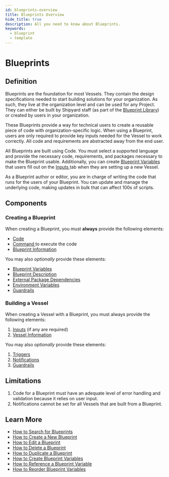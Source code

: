 ```yaml
---
id: blueprints-overview
title: Blueprints Overview
hide_title: true
description: All you need to know about Blueprints.
keywords:
  - blueprint
  - template
---
```


# Blueprints

## Definition

Blueprints are the foundation for most Vessels. They contain the design specifications needed to start building solutions for your organization. As such, they live at the organization level and can be used for any Project. They can either be built by Shipyard staff \(as part of the [Blueprint Library](../blueprint-library.md)\) or created by users in your organization.

These Blueprints provide a way for technical users to create a reusable piece of code with organization-specific logic. When using a Blueprint, users are only required to provide key inputs needed for the Vessel to work correctly. All code and requirements are abstracted away from the end user.

All Blueprints are built using Code. You must select a supported language and provide the necessary code, requirements, and packages necessary to make the Blueprint usable. Additionally, you can create [Blueprint Variables](blueprint-variables.md) that users fill out on the [Inputs ](../vessels/form-input.md)tab when they are setting up a new Vessel.

As a Blueprint author or editor, you are in charge of writing the code that runs for the users of your Blueprint. You can update and manage the underlying code, making updates in bulk that can affect 100s of scripts.

## Components

### Creating a Blueprint

When creating a Blueprint, you must **always** provide the following elements:

- [Code](../vessels/code/)
- [Command ](../vessels/code/command.md)to execute the code
- [Blueprint Information](../vessels/information-card.md)

You may also _optionally_ provide these elements:

- [Blueprint Variables](blueprint-variables.md)
- [Blueprint Description](blueprint-description.md)
- [External Package Dependencies](../vessels/external-package-dependencies.md)
- [Environment Variables](../vessels/environment-variables/)
- [Guardrails](../vessels/guardrails.md)

### Building a Vessel

When creating a Vessel with a Blueprint, you must always provide the following elements:

1. [Inputs](../vessels/form-input.md) \(if any are required\)
2. [Vessel Information](../vessels/information-card.md)

You may also _optionally_ provide these elements:

1. [Triggers](../triggers/)
2. [Notifications](../vessels/notifications.md)
3. [Guardrails](../vessels/guardrails.md)

## Limitations

1. Code for a Blueprint must have an adequate level of error handling and validation because it relies on user input.
2. Notifications cannot be set for all Vessels that are built from a Blueprint.

## Learn More

- [How to Search for Blueprints](../../how-tos/blueprints/how-to-search-for-blueprints.md)
- [How to Create a New Blueprint](../../how-tos/blueprints/how-to-create-a-new-blueprint.md)
- [How to Edit a Blueprint](../../how-tos/blueprints/how-to-edit-a-blueprint.md)
- [How to Delete a Blueprint](../../how-tos/blueprints/how-to-delete-a-blueprint.md)
- [How to Duplicate a Blueprint](../../how-tos/blueprints/how-to-duplicate-a-blueprint.md)
- [How to Create Blueprint Variables](../../how-tos/blueprints/how-to-create-blueprint-variables.md)
- [How to Reference a Blueprint Variable](../../how-tos/blueprints/how-to-reference-a-blueprint-variable.md)
- [How to Reorder Blueprint Variables](../../how-tos/blueprints/how-to-reorder-blueprint-variables.md)
